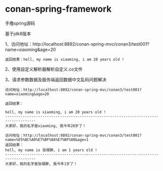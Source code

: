 # conan-spring-framework
手撸spring源码

基于jdk8版本

1、访问地址：http://localhost:8892/conan-spring-mvc/conan3/test001?name=xiaoming&age=20

    返回效果：hell, my name is xiaoming, i am 20 years old !

2、使用自定义解析器解析自定义.co文件

3、请求参数数据及服务端返回数据中文乱码问题解决

    访问地址：http://localhost:8892/conan-spring-mvc/conan3/test001?name=xiaoming&age=20
    
    返回结果：

    hell, my name is xiaoming, i am 20 years old !
    ------------------------------------------------------------------------------------
    大家好，我的名字是xiaoming, 我今年20岁了！

    访问地址：http://localhost:8892/conan-spring-mvc/conan3/test001?name=%E5%BC%A0%E7%BF%8A%E7%BF%80&age=1
    返回结果：
    hell, my name is 张翊翀, i am 1 years old !
    ------------------------------------------------------------------------------------
    大家好，我的名字是张翊翀, 我今年1岁了！
